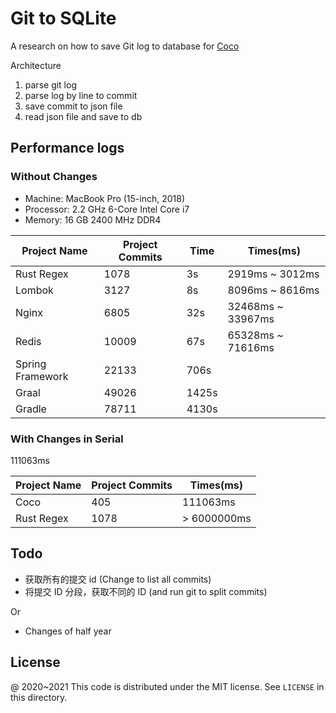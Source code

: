 # Git to SQLite

A research on how to save Git log to database for [Coco](https://github.com/inherd/coco)

Architecture

1. parse git log
2. parse log by line to commit
3. save commit to json file
4. read json file and save to db

## Performance logs

### Without Changes

- Machine: MacBook Pro (15-inch, 2018)
- Processor: 2.2 GHz 6-Core Intel Core i7
- Memory: 16 GB 2400 MHz DDR4

| Project Name     | Project Commits | Time   | Times(ms)         |
|------------------|-----------------|--------|-------------------|
| Rust Regex       | 1078            | 3s     | 2919ms ~ 3012ms   |
| Lombok           | 3127            | 8s     | 8096ms ~ 8616ms   |
| Nginx            | 6805            | 32s    | 32468ms ~ 33967ms |
| Redis            | 10009           | 67s    | 65328ms ~ 71616ms |
| Spring Framework | 22133           | 706s   |                   |
| Graal            | 49026           | 1425s  |                   |
| Gradle           | 78711           | 4130s  |                   |

### With Changes in Serial

111063ms

| Project Name     | Project Commits | Times(ms)         |
|------------------|-----------------|-------------------|
| Coco             | 405             | 111063ms          |
|  Rust Regex      | 1078            | > 6000000ms       |

## Todo

 - 获取所有的提交 id (Change to list all commits)
 - 将提交 ID 分段，获取不同的 ID (and run git to split commits)

Or

 - Changes of half year

License
---

@ 2020~2021 This code is distributed under the MIT license. See `LICENSE` in this directory.
